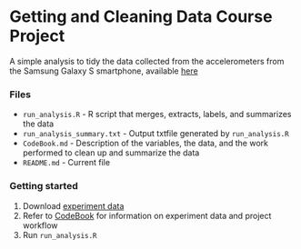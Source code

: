 # Getting and Cleaning Data Course Project
A simple analysis to tidy the data collected from the accelerometers from the Samsung Galaxy S smartphone, available [here](http://archive.ics.uci.edu/ml/datasets/Human+Activity+Recognition+Using+Smartphones)

### Files
* `run_analysis.R` - R script that merges, extracts, labels, and summarizes the data
* `run_analysis_summary.txt` - Output txtfile generated by `run_analysis.R`
* `CodeBook.md` - Description of the variables, the data, and the work performed to clean up and summarize the data
* `README.md` - Current file

### Getting started
1. Download [experiment data](http://archive.ics.uci.edu/ml/datasets/Human+Activity+Recognition+Using+Smartphones)
2. Refer to [CodeBook]() for information on experiment data and project workflow
3. Run `run_analysis.R`
